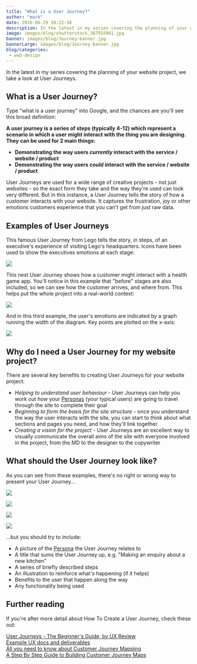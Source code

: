```yaml
---
title: "What is a User Journey?"
author: "mark"
date: 2016-06-29 10:22:58
description: In the latest in my series covering the planning of your website project, we take a look at User Journeys.
image: images/blog/shutterstock_387555961.jpg
banner: images/blog/Journey-banner.jpg
bannerLarge: images/blog/Journey-banner.jpg
blog/categories: 
 - web-design
---
```


In the latest in my series covering the planning of your website project, we take a look at User Journeys.

## What is a User Journey?

Type "what is a user journey" into Google, and the chances are you'll see this broad definition:

__A user journey is a series of steps (typically 4-12) which represent a scenario in which a user might interact with the thing you are designing. They can be used for 2 main things:__

- __Demonstrating the way users *currently* interact with the service / website / product__
- __Demonstrating the way users *could* interact with the service / website / product__


User Journeys are used for a wide range of creative projects - not just websites - so the exact form they take and the way they're used can look very different. But in this instance, a User Journey tells the story of how a customer interacts with your website. It captures the frustration, joy or other emotions customers experience that you can't get from just raw data.

## Examples of User Journeys

This famous User Journey from Lego tells the story, in steps, of an executive's experience of visiting Lego's headquarters. Icons have been used to show the executives emotions at each stage:

[![](images/blog/Lego-journey-example-1024x768.jpg)](images/blog/Lego-journey-example-1024x768.jpg)

This next User Journey shows how a customer might interact with a health game app. You'll notice in this example that "before" stages are also included, so we can see how the customer arrives, and where from. This helps put the whole project into a real-world context:

[![](images/blog/hr_journey-high-res-1024x661.jpg)](images/blog/hr_journey-high-res-1024x661.jpg)

And in this third example, the user's emotions are indicated by a graph running the width of the diagram. Key points are plotted on the x-axis:

[![](images/blog/broadband-provider-user-journey-1024x663.jpg)](images/blog/broadband-provider-user-journey-1024x663.jpg)

## Why do I need a User Journey for my website project?

There are several key benefits to creating User Journeys for your website project:

- *Helping to understand user behaviour* - User Journeys can help you work out how your [Personas](/blog/what-are-personas/) (your typical users) are going to travel through the site to complete their goal
- *Beginning to form the basis for the site structure* - once you understand the way the user interacts with the site, you can start to think about what sections and pages you need, and how they'll link together
- *Creating a vision for the project* - User Journeys are an excellent way to visually communicate the overall aims of the site with everyone involved in the project, from the MD to the designer to the copywriter



## What should the User Journey look like?

As you can see from these examples, there's no right or wrong way to present your User Journey...

![](images/blog/User-journey-example-2.jpg)

![](images/blog/Web-persona-example-2-600x262.png)

![](images/blog/User-journey-example-4.jpg)

![](images/blog/Web-user-journey-example.png)

...but you should try to include:

- A picture of the [Persona](/blog/what-are-personas/) the User Journey relates to
- A title that sums the User Journey up, e.g. "Making an enquiry about a new kitchen"
- A series of briefly described steps
- An illustration to reinforce what's happening (if it helps)
- Benefits to the user that happen along the way
- Any functionality being used

## Further reading

If you're after more detail about How To Create a User Journey, check these out:

[User Journeys - The Beginner's Guide, by UX Review](http://theuxreview.co.uk/user-journeys-beginners-guide/)  
[Example UX docs and deliverables](http://www.uxforthemasses.com/resources/example-ux-docs/)  
[All you need to know about Customer Journey Mapping](https://www.smashingmagazine.com/2015/01/all-about-customer-journey-mapping/)  
[A Step By Step Guide to Building Customer Journey Maps](http://conversionxl.com/customer-journey-maps-better-website-retention/)  


